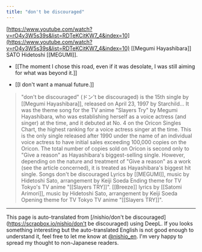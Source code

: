 ```yaml
---
title: "don't be discouraged"
---
```


[https://www.youtube.com/watch?v=rO4y3W5s39s&list=RDTeKCitKW7_4&index=10](https://www.youtube.com/watch?v=rO4y3W5s39s&list=RDTeKCitKW7_4&index=10)
[[Megumi Hayashibara]]
SATO Hidetoshi [[MEGUMI]].
- [[The moment I chose this road, even if it was desolate, I was still aiming for what was beyond it.]]

- [[I don't want a manual future.]]

> "don't be discouraged" (ドン't be discouraged) is the 15th single by [[Megumi Hayashibara]], released on April 23, 1997 by Starchild... It was the theme song for the TV anime "Slayers Try" by Megumi Hayashibara, who was establishing herself as a voice actress (and singer) at the time, and it debuted at No. 4 on the Oricon Singles Chart, the highest ranking for a voice actress singer at the time. This is the only single released after 1990 under the name of an individual voice actress to have initial sales exceeding 100,000 copies on the Oricon.
>  The total number of copies sold on Oricon is second only to "Give a reason" as Hayashibara's biggest-selling single. However, depending on the nature and treatment of "Give a reason" as a work (see the article concerned), it is treated as Hayashibara's biggest hit single.
>  Songs
>  don't be discouraged
>  Lyrics by [[MEGUMI]], music by Hidetoshi Sato, arrangement by Keiji Soeda
>  Ending theme for TV Tokyo's TV anime "[[Slayers TRY]]".
>  [[Breeze]] lyrics by [[Satomi Arimori]], music by Hidetoshi Sato, arrangement by Keiji Soeda
>  Opening theme for TV Tokyo TV anime "[[Slayers TRY]]".


---
This page is auto-translated from [/nishio/don't be discouraged](https://scrapbox.io/nishio/don't be discouraged) using DeepL. If you looks something interesting but the auto-translated English is not good enough to understand it, feel free to let me know at [@nishio_en](https://twitter.com/nishio_en). I'm very happy to spread my thought to non-Japanese readers.